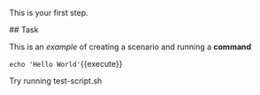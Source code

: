 This is your first step.

## Task

This is an _example_ of creating a scenario and running a **command**

`echo 'Hello World'`{{execute}}

Try running test-script.sh
